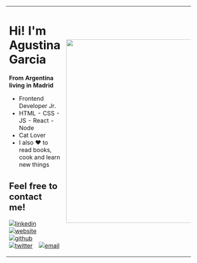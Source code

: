 <table>
  <tr>
    <td>
      <h1> Hi! I'm Agustina Garcia </h1>
      <b>From Argentina living in Madrid</b>
      <ul>
        <li>Frontend Developer Jr.</li>
        <li>HTML - CSS - JS - React - Node</li>
        <li>Cat Lover</li>
        <li>I also ❤️ to read books, cook and learn new things</li>
      </ul>  
     <h2> Feel free to contact me!  </h2>
        <p float="left">
  
  [![linkedin](https://user-images.githubusercontent.com/25087769/87172072-530a5080-c2dc-11ea-8e2c-8ee4dbf3394b.png)](https://www.linkedin.com/in/maria-agustina-garcia/) &nbsp;&nbsp;
  [![website](https://user-images.githubusercontent.com/25087769/87173861-0aa06200-c2df-11ea-9614-da65c9c73692.png)](https://agusgarcia.net/) &nbsp;&nbsp;
  [![github](https://user-images.githubusercontent.com/25087769/87176037-2c4f1880-c2e2-11ea-8a13-41c90b711b9f.png)](https://github.com/agusgarcia17) &nbsp;&nbsp;  
  [![twitter](https://user-images.githubusercontent.com/25087769/87172407-de83e180-c2dc-11ea-9479-a894758266c3.png)](https://twitter.com/agus_garcia17) &nbsp;&nbsp;
  [![email](https://user-images.githubusercontent.com/25087769/87174308-a4680f00-c2df-11ea-90b0-5fa1fa76d2f1.png)](mailto:agus.garcia17@gmail.com)
 
</p>
      </td>   
     <td>
      <img src="https://media.giphy.com/media/9tXEk7Rkap8PlJubSh/giphy.gif" width="500">
     </td>
   </tr>
</table> 
